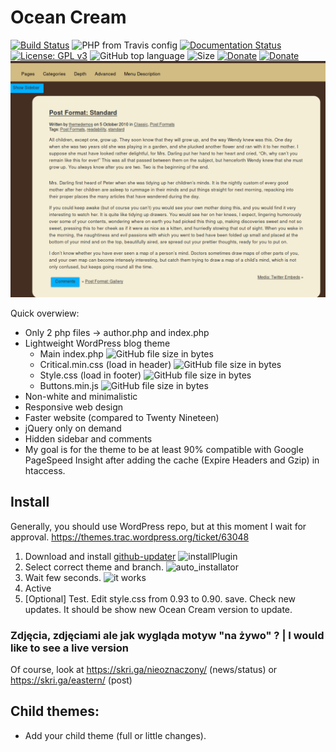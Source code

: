 # Ocean Cream
[![Build Status](https://travis-ci.org/onliniak/ocean-cream.svg?branch=master)](https://travis-ci.org/onliniak/ocean-cream)
![PHP from Travis config](https://img.shields.io/travis/php-v/onliniak/ocean-cream.svg)
[![Documentation Status](https://readthedocs.org/projects/ocean-cream/badge/?version=master)](https://ocean-cream.readthedocs.io/pl/master/?badge=master)
[![License: GPL v3](https://img.shields.io/badge/License-GPLv3-blue.svg)](https://github.com/onliniak/ocean-cream/blob/master/LICENSE)
![GitHub top language](https://img.shields.io/github/languages/top/onliniak/ocean-cream.svg)
![Size](https://img.shields.io/badge/Size-~13KB-blue.svg)
[![Donate](https://img.shields.io/badge/Donate-CoinPayments-blue.svg)](https://onliniak.github.io/donations)
[![Donate](https://img.shields.io/badge/Donate-🐢-blue.svg)](TRTLv1cxpuEFMCm2WsgjUka4JFNUt9pcqVJrCjd8TruqaZNqSnDCYG5Xeu1LXpeHWsHiE6hZHqncudGz2xdhdUFjQvJFSWrzsiM)
![Standard](screenshot.png "Standard")

Quick overwiew:

- Only 2 php files → author.php and index.php
- Lightweight WordPress blog theme
  - Main index.php ![GitHub file size in bytes](https://img.shields.io/github/size/onliniak/ocean-cream/index.php.svg)
  - Critical.min.css (load in header) ![GitHub file size in bytes](https://img.shields.io/github/size/onliniak/ocean-cream/css/critical.min.css.svg)
  - Style.css (load in footer) ![GitHub file size in bytes](https://img.shields.io/github/size/onliniak/ocean-cream/style.css.svg)
  - Buttons.min.js ![GitHub file size in bytes](https://img.shields.io/github/size/onliniak/ocean-cream/js/buttons.min.js.svg)
- Non-white and minimalistic
- Responsive web design
- Faster website (compared to Twenty Nineteen)
- jQuery only on demand
- Hidden sidebar and comments
- My goal is for the theme to be at least 90% compatible with Google PageSpeed Insight after adding the cache (Expire Headers and Gzip) in htaccess.

## Install

Generally, you should use WordPress repo, but at this moment I wait for approval. https://themes.trac.wordpress.org/ticket/63048

1. Download and install [github-updater](https://github.com/afragen/github-updater/archive/develop.zip)
![installPlugin](https://i.imgur.com/Y1bSB48.png)
2. Select correct theme and branch.
![auto_installator](https://i.imgur.com/RxjBl0P.png)
2. Wait few seconds.
![it works](https://i.imgur.com/NKDltpK.png)
3. Active
4. [Optional] Test. Edit style.css from 0.93 to 0.90. save. Check new updates. It should be show new Ocean Cream version to update.

### Zdjęcia, zdjęciami ale jak wygląda motyw "na żywo" ? | I would like to see a live version

Of course, look at https://skri.ga/nieoznaczony/ (news/status)
or https://skri.ga/eastern/ (post)

## Child themes:
+ Add your child theme (full or little changes).
